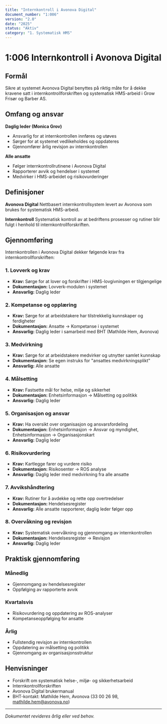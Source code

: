 ```yaml
---
title: "Internkontroll i Avonova Digital"
document_number: "1:006"
version: "2.0"
date: "2025"
status: "Aktiv"
category: "1. Systematisk HMS"
---
```


# 1:006 Internkontroll i Avonova Digital

## Formål

Sikre at systemet Avonova Digital benyttes på riktig måte for å dekke kravene satt i internkontrollforskriften og systematisk HMS-arbeid i Grow Frisør og Barber AS.

## Omfang og ansvar

**Daglig leder (Monica Grov)**
- Ansvarlig for at internkontrollen innføres og utøves
- Sørger for at systemet vedlikeholdes og oppdateres
- Gjennomfører årlig revisjon av internkontrollen

**Alle ansatte**
- Følger internkontrollrutinene i Avonova Digital
- Rapporterer avvik og hendelser i systemet
- Medvirker i HMS-arbeidet og risikovurderinger

## Definisjoner

**Avonova Digital**
Nettbasert internkontrollsystem levert av Avonova som brukes for systematisk HMS-arbeid.

**Internkontroll**
Systematisk kontroll av at bedriftens prosesser og rutiner blir fulgt i henhold til internkontrollforskriften.

## Gjennomføring

Internkontrollen i Avonova Digital dekker følgende krav fra internkontrollforskriften:

### 1. Lovverk og krav
- **Krav:** Sørge for at lover og forskrifter i HMS-lovgivningen er tilgjengelige
- **Dokumentasjon:** Lovverk-modulen i systemet
- **Ansvarlig:** Daglig leder

### 2. Kompetanse og opplæring
- **Krav:** Sørge for at arbeidstakere har tilstrekkelig kunnskaper og ferdigheter
- **Dokumentasjon:** Ansatte → Kompetanse i systemet
- **Ansvarlig:** Daglig leder i samarbeid med BHT (Mathilde Hem, Avonova)

### 3. Medvirkning
- **Krav:** Sørge for at arbeidstakere medvirker og utnytter samlet kunnskap
- **Dokumentasjon:** Se egen instruks for "ansattes medvirkningsplikt"
- **Ansvarlig:** Alle ansatte

### 4. Målsetting
- **Krav:** Fastsette mål for helse, miljø og sikkerhet
- **Dokumentasjon:** Enhetsinformasjon → Målsetting og politikk
- **Ansvarlig:** Daglig leder

### 5. Organisasjon og ansvar
- **Krav:** Ha oversikt over organisasjon og ansvarsfordeling
- **Dokumentasjon:** Enhetsinformasjon → Ansvar og myndighet, Enhetsinformasjon → Organisasjonskart
- **Ansvarlig:** Daglig leder

### 6. Risikovurdering
- **Krav:** Kartlegge farer og vurdere risiko
- **Dokumentasjon:** Risikosenter → ROS analyse
- **Ansvarlig:** Daglig leder med medvirkning fra alle ansatte

### 7. Avvikshåndtering
- **Krav:** Rutiner for å avdekke og rette opp overtredelser
- **Dokumentasjon:** Hendelsesregister
- **Ansvarlig:** Alle ansatte rapporterer, daglig leder følger opp

### 8. Overvåkning og revisjon
- **Krav:** Systematisk overvåkning og gjennomgang av internkontrollen
- **Dokumentasjon:** Hendelsesregister → Revisjon
- **Ansvarlig:** Daglig leder

## Praktisk gjennomføring

### Månedlig
- Gjennomgang av hendelsesregister
- Oppfølging av rapporterte avvik

### Kvartalsvis
- Risikovurdering og oppdatering av ROS-analyser
- Kompetanseoppfølging for ansatte

### Årlig
- Fullstendig revisjon av internkontrollen
- Oppdatering av målsetting og politikk
- Gjennomgang av organisasjonsstruktur

## Henvisninger

- Forskrift om systematisk helse-, miljø- og sikkerhetsarbeid
- Internkontrollforskriften
- Avonova Digital brukermanual
- BHT-kontakt: Mathilde Hem, Avonova (33 00 26 98, mathilde.hem@avonova.no)

---

*Dokumentet revideres årlig eller ved behov.*
